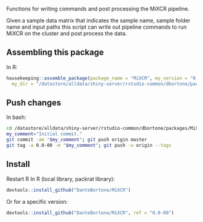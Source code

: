 Functions for writing commands and post processing the MiXCR pipeline.

Given a sample data matrix that indicates the sample name, sample folder name and input paths
this script can write out pipeline commands to run MiXCR on the cluster and post process the
data.


## Assembling this package
In R:
``` r
housekeeping::assemble_package(package_name = "MiXCR", my_version = "0.0-00",
  my_dir = "/datastore/alldata/shiny-server/rstudio-common/dbortone/packages/MiXCR")
```

## Push changes
In bash:
``` bash
cd /datastore/alldata/shiny-server/rstudio-common/dbortone/packages/MiXCR
my_comment="Initial commit."
git commit -am "$my_comment"; git push origin master
git tag -a 0.0-00 -m "$my_comment"; git push -u origin --tags
```

## Install
Restart R
In R (local library, packrat library):
``` r
devtools::install_github("DanteBortone/MiXCR")
```

Or for a specific version:
``` r
devtools::install_github("DanteBortone/MiXCR", ref = "0.0-00")
```